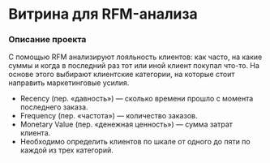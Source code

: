 
# Витрина для RFM-анализа

### Описание проекта
С помощью RFM анализируют лояльность клиентов: как часто, на какие суммы и когда в последний раз тот или иной клиент покупал что-то. На основе этого выбирают клиентские категории, на которые стоит направить маркетинговые усилия. 
   -	Recency (пер. «давность») — сколько времени прошло с момента последнего заказа.
   -	Frequency (пер. «частота») — количество заказов.
   - Monetary Value (пер. «денежная ценность») — сумма затрат клиента.
- Необходимо определить клиентов по шкале от одного до пяти по каждой из трех категорий.
